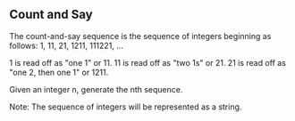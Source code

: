 

Count and Say 
---

The count-and-say sequence is the sequence of integers beginning as follows:
1, 11, 21, 1211, 111221, ...



1 is read off as "one 1" or 11.
11 is read off as "two 1s" or 21.
21 is read off as "one 2, then one 1" or 1211.



Given an integer n, generate the nth sequence.



Note: The sequence of integers will be represented as a string.



